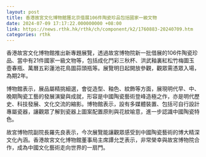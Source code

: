 ```yaml
---
layout: post
title: 香港故宮文化博物館獲北京借展106件陶瓷珍品包括國家一級文物
date: 2024-07-09 17:17:22.000000000 +08:00
link: https://news.rthk.hk/rthk/ch/component/k2/1760883-20240709.htm
categories: rthk
---
```


香港故宮文化博物館推出新專題展覽，透過故宮博物院新一批借展的106件陶瓷珍品、當中有21件國家一級文物等，包括成化鬥彩三秋杯、洪武釉裏紅松竹梅圖玉壺春瓶、萬曆五彩蓮池花鳥圖蒜頭瓶等。展覽明日起開放參觀，觀眾需憑眾入場，為期2年。

博物館表示，展品屬精挑細選，會從造型、釉色、紋飾等方面，展現明代早、中、晚期陶瓷工藝的發展演變與成就，形容是中國陶瓷藝術登峰造極之作，亦是明代歷史、科技發展、文化交流的縮影。博物館表示，設有多媒體裝置、包括可自行設計專屬瓷器，讓觀眾了解到瓷器上圖案配置原則與花紋喻意，進一步認識中國陶瓷特色。

故宮博物院副院長羅先良表示，今次展覽能讓觀眾感受到中國陶瓷藝術的博大精深文化內涵。香港故宮文化博物館董事局主席譚允芝表示，非常榮幸與故宮博物院合作，成為中國文化藝術走向世界的一扇門。
